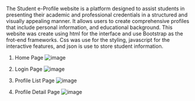 The Student e-Profile website is a platform designed to assist students in presenting their academic and professional credentials in a structured and visually appealing manner. It allows users to create comprehensive profiles that include personal information, and educational background. This website was create using html for the interface and use Bootstrap as the frot-end frameworks. Css was use for the styling, javascript for the interactive features, and json is use to store student information.

1. Home Page
   ![image](https://github.com/user-attachments/assets/9393db6e-1a96-4c45-b2c5-9cd4da5487a3)

2. Login Page
   ![image](https://github.com/user-attachments/assets/74e25e99-b798-4d7e-a4fd-af92593d7b3c)

3. Profile List Page
   ![image](https://github.com/user-attachments/assets/ca75bda2-5aec-4212-ad13-58980ecc51ed)

4. Profile Detail Page
   ![image](https://github.com/user-attachments/assets/ae4ca1b4-20a5-4959-a489-dea509659ccc)



